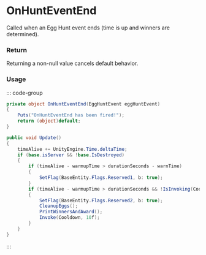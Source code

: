 # OnHuntEventEnd
<Badge type="info" text="Seasonal"/>[<Badge type="danger" text="Carbon Compatible"/>](https://github.com/CarbonCommunity/Carbon)[<Badge type="warning" text="Oxide Compatible"/>](https://github.com/OxideMod/Oxide.Rust)
Called when an Egg Hunt event ends (time is up and winners are determined).

### Return
Returning a non-null value cancels default behavior.

### Usage
::: code-group
```csharp [Example]
private object OnHuntEventEnd(EggHuntEvent eggHuntEvent)
{
	Puts("OnHuntEventEnd has been fired!");
	return (object)default;
}
```
```csharp [Source — Assembly-CSharp @ EggHuntEvent]
public void Update()
{
	timeAlive += UnityEngine.Time.deltaTime;
	if (base.isServer && !base.IsDestroyed)
	{
		if (timeAlive - warmupTime > durationSeconds - warnTime)
		{
			SetFlag(BaseEntity.Flags.Reserved1, b: true);
		}
		if (timeAlive - warmupTime > durationSeconds && !IsInvoking(Cooldown))
		{
			SetFlag(BaseEntity.Flags.Reserved2, b: true);
			CleanupEggs();
			PrintWinnersAndAward();
			Invoke(Cooldown, 10f);
		}
	}
}

```
:::
